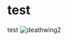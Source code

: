 # test
test
![deathwing2](https://user-images.githubusercontent.com/7609206/230131518-473b16ca-8b1b-4439-aafa-d4dc9aa71a08.png)
